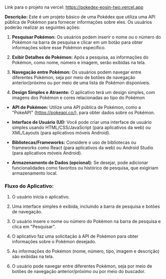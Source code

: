 Link para o projeto na vercel:
https://pokedex-eosin-two.vercel.app

**Descrição:** Este é um projeto básico de uma Pokédex que utiliza uma API pública de Pokémon para fornecer informações sobre eles. Os usuários poderão realizar as seguintes ações:

1. **Pesquisar Pokémon:** Os usuários podem inserir o nome ou o número do Pokémon na barra de pesquisa e clicar em um botão para obter informações sobre esse Pokémon específico.

2. **Exibir Detalhes do Pokémon:** Após a pesquisa, as informações do Pokémon, como nome, número e imagem, serão exibidas na tela.

3. **Navegação entre Pokémon:** Os usuários podem navegar entre diferentes Pokémon, seja por meio de botões de navegação anterior/próximo ou por meio de uma lista de Pokémon disponíveis.

4. **Design Simples e Atraente:** O aplicativo terá um design simples, com imagens dos Pokémon e cores relacionadas ao tipo do Pokémon 

- **API de Pokémon:** Utilize uma API pública de Pokémon, como a "PokeAPI" (https://pokeapi.co/), para obter dados sobre os Pokémon.

- **Interface de Usuário (UI):** Você pode criar uma interface de usuário simples usando HTML/CSS/JavaScript (para aplicativos da web) ou XML/Layouts (para aplicativos móveis Android).

- **Bibliotecas/Frameworks:** Considere o uso de bibliotecas ou frameworks como React (para aplicativos da web) ou Android Studio (para aplicativos móveis Android).

- **Armazenamento de Dados (opcional):** Se desejar, pode adicionar funcionalidades como favoritos ou histórico de pesquisa, que exigiriam armazenamento local.

### Fluxo do Aplicativo:

1. O usuário inicia o aplicativo.

2. Uma interface simples é exibida, incluindo a barra de pesquisa e botões de navegação.

3. O usuário insere o nome ou número do Pokémon na barra de pesquisa e clica em "Pesquisar".

4. O aplicativo faz uma solicitação à API de Pokémon para obter informações sobre o Pokémon desejado.

5. As informações do Pokémon (nome, número, tipo, imagem e descrição) são exibidas na tela.

6. O usuário pode navegar entre diferentes Pokémon, seja por meio de botões de navegação anterior/próximo ou por meio do buscador.
